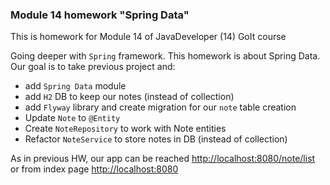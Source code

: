 ### Module 14 homework "Spring Data"

This is homework for Module 14 of JavaDeveloper (14) GoIt course

Going deeper with `Spring` framework. This homework is about Spring Data. Our goal is to take previous project and:
- add `Spring Data` module
- add `H2` DB to keep our notes (instead of collection)
- add `Flyway` library and create migration for our `note` table creation
- Update `Note` to `@Entity`
- Create `NoteRepository` to work with Note entities
- Refactor `NoteService` to store notes in DB (instead of collection)

As in previous HW, our app can be reached [http://localhost:8080/note/list](http://localhost:8080/note/list)
or from index page [http://localhost:8080](http://localhost:8080)
